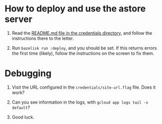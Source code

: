 # How to deploy and use the astore server

1. Read the [README.md file in the credentials directory](credentials/),
   and follow the instructions there to the letter.

2. Run `bazelisk run :deploy`, and you should be set.
   If this returns errors the first time (likely), follow the instructions on
   the screen to fix them.

# Debugging

1. Visit the URL configured in the `credentials/site-url.flag` file. Does it work?

2. Can you see information in the logs, with `gcloud app logs tail -s default`?

3. Good luck.

